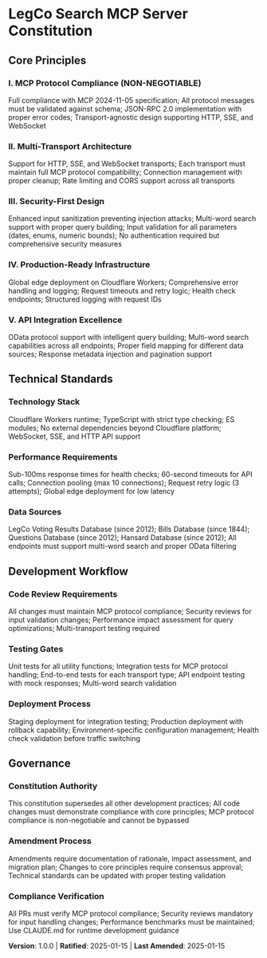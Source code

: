 # LegCo Search MCP Server Constitution

## Core Principles

### I. MCP Protocol Compliance (NON-NEGOTIABLE)
Full compliance with MCP 2024-11-05 specification; All protocol messages must be validated against schema; JSON-RPC 2.0 implementation with proper error codes; Transport-agnostic design supporting HTTP, SSE, and WebSocket

### II. Multi-Transport Architecture
Support for HTTP, SSE, and WebSocket transports; Each transport must maintain full MCP protocol compatibility; Connection management with proper cleanup; Rate limiting and CORS support across all transports

### III. Security-First Design
Enhanced input sanitization preventing injection attacks; Multi-word search support with proper query building; Input validation for all parameters (dates, enums, numeric bounds); No authentication required but comprehensive security measures

### IV. Production-Ready Infrastructure
Global edge deployment on Cloudflare Workers; Comprehensive error handling and logging; Request timeouts and retry logic; Health check endpoints; Structured logging with request IDs

### V. API Integration Excellence
OData protocol support with intelligent query building; Multi-word search capabilities across all endpoints; Proper field mapping for different data sources; Response metadata injection and pagination support

## Technical Standards

### Technology Stack
Cloudflare Workers runtime; TypeScript with strict type checking; ES modules; No external dependencies beyond Cloudflare platform; WebSocket, SSE, and HTTP API support

### Performance Requirements
Sub-100ms response times for health checks; 60-second timeouts for API calls; Connection pooling (max 10 connections); Request retry logic (3 attempts); Global edge deployment for low latency

### Data Sources
LegCo Voting Results Database (since 2012); Bills Database (since 1844); Questions Database (since 2012); Hansard Database (since 2012); All endpoints must support multi-word search and proper OData filtering

## Development Workflow

### Code Review Requirements
All changes must maintain MCP protocol compliance; Security reviews for input validation changes; Performance impact assessment for query optimizations; Multi-transport testing required

### Testing Gates
Unit tests for all utility functions; Integration tests for MCP protocol handling; End-to-end tests for each transport type; API endpoint testing with mock responses; Multi-word search validation

### Deployment Process
Staging deployment for integration testing; Production deployment with rollback capability; Environment-specific configuration management; Health check validation before traffic switching

## Governance

### Constitution Authority
This constitution supersedes all other development practices; All code changes must demonstrate compliance with core principles; MCP protocol compliance is non-negotiable and cannot be bypassed

### Amendment Process
Amendments require documentation of rationale, impact assessment, and migration plan; Changes to core principles require consensus approval; Technical standards can be updated with proper testing validation

### Compliance Verification
All PRs must verify MCP protocol compliance; Security reviews mandatory for input handling changes; Performance benchmarks must be maintained; Use CLAUDE.md for runtime development guidance

**Version**: 1.0.0 | **Ratified**: 2025-01-15 | **Last Amended**: 2025-01-15
